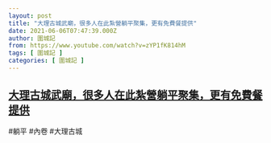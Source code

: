 ```yaml
---
layout: post
title: "大理古城武廟，很多人在此紮營躺平聚集，更有免費餐提供"
date: 2021-06-06T07:47:39.000Z
author: 圍城記
from: https://www.youtube.com/watch?v=zYP1fK814hM
tags: [ 圍城記 ]
categories: [ 圍城記 ]
---
```

<!--1622965659000-->
[大理古城武廟，很多人在此紮營躺平聚集，更有免費餐提供](https://www.youtube.com/watch?v=zYP1fK814hM)
------

<div>
#躺平 #內卷 #大理古城
</div>
